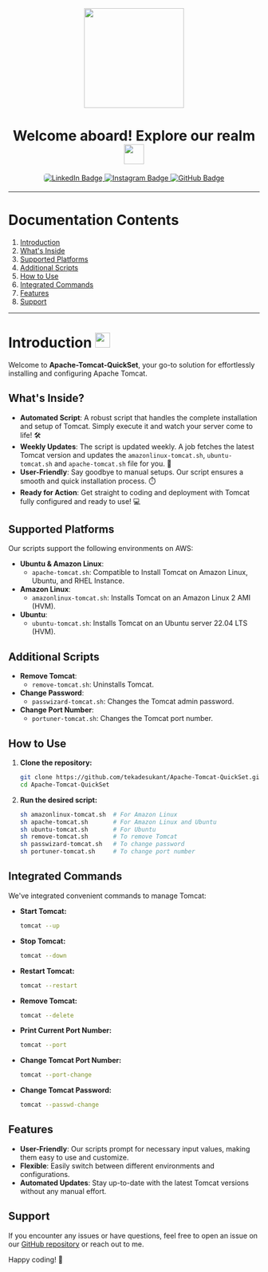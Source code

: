 
<div align="center">
  <img src="https://i.giphy.com/media/v1.Y2lkPTc5MGI3NjExYm5vaHRnaGpjbXl0M2V2ZGo4Y3E3ZDlua2tmaDZidHVyNTdyazY0NiZlcD12MV9pbnRlcm5hbF9naWZfYnlfaWQmY3Q9cw/KzJkzjggfGN5Py6nkT/giphy.gif" width="200"/>
</div>

<h1 align="center">
  <span class="bold">Welcome aboard! Explore our realm</span>
  <img src="https://media.giphy.com/media/WUlplcMpOCEmTGBtBW/giphy.gif" width="40px"/>
</h1>

<div id="badges" align="center">
  <a href="https://www.linkedin.com/in/tekade-sukant-3343bb252">
    <img src="https://img.shields.io/badge/LinkedIn-0A66C2?style=for-the-badge&logo=linkedin&logoColor=white" alt="LinkedIn Badge" style="border-radius: 5px;"/>
  </a>
  <a href="https://www.instagram.com/muschifresser/" target="_blank">
    <img src="https://img.shields.io/badge/Instagram-AA336A?style=for-the-badge&logo=instagram&logoColor=white" alt="Instagram Badge" style="margin-bottom: 5px;" />
  </a>
  <a href="https://github.com/tekadesukant">
    <img src="https://img.shields.io/badge/GitHub-purple?style=for-the-badge&logo=github&logoColor=white" alt="GitHub Badge"/>
  </a>
</div>

---

# Documentation Contents

1. [Introduction](#introduction)
2. [What's Inside](#whats-inside)
3. [Supported Platforms](#supported-platforms)
4. [Additional Scripts](#additional-scripts)
5. [How to Use](#how-to-use)
6. [Integrated Commands](#integrated-commands)
7. [Features](#features)
8. [Support](#support)

---

# Introduction <img src="https://media.giphy.com/media/WUlplcMpOCEmTGBtBW/giphy.gif" width="30">

Welcome to **Apache-Tomcat-QuickSet**, your go-to solution for effortlessly installing and configuring Apache Tomcat. 

## What's Inside?

- **Automated Script**: A robust script that handles the complete installation and setup of Tomcat. Simply execute it and watch your server come to life! 🛠️
- **Weekly Updates**: The script is updated weekly. A job fetches the latest Tomcat version and updates the `amazonlinux-tomcat.sh`, `ubuntu-tomcat.sh` and `apache-tomcat.sh` file for you. 🌟
- **User-Friendly**: Say goodbye to manual setups. Our script ensures a smooth and quick installation process. ⏱️
- **Ready for Action**: Get straight to coding and deployment with Tomcat fully configured and ready to use! 💻

## Supported Platforms

Our scripts support the following environments on AWS:

- **Ubuntu & Amazon Linux**:
  - `apache-tomcat.sh`: Compatible to Install Tomcat on Amazon Linux, Ubuntu, and RHEL Instance.
- **Amazon Linux**:
  - `amazonlinux-tomcat.sh`: Installs Tomcat on an Amazon Linux 2 AMI (HVM).
- **Ubuntu**:
  - `ubuntu-tomcat.sh`: Installs Tomcat on an Ubuntu server 22.04 LTS (HVM).


## Additional Scripts

- **Remove Tomcat**:
  - `remove-tomcat.sh`: Uninstalls Tomcat.
- **Change Password**:
  - `passwizard-tomcat.sh`: Changes the Tomcat admin password.
- **Change Port Number**:
  - `portuner-tomcat.sh`: Changes the Tomcat port number.

## How to Use

1. **Clone the repository:**
   ```bash
   git clone https://github.com/tekadesukant/Apache-Tomcat-QuickSet.git
   cd Apache-Tomcat-QuickSet
   ```

2. **Run the desired script:**
   ```bash
   sh amazonlinux-tomcat.sh  # For Amazon Linux
   sh apache-tomcat.sh       # For Amazon Linux and Ubuntu
   sh ubuntu-tomcat.sh       # For Ubuntu
   sh remove-tomcat.sh       # To remove Tomcat
   sh passwizard-tomcat.sh   # To change password
   sh portuner-tomcat.sh     # To change port number
   ```

## Integrated Commands

We've integrated convenient commands to manage Tomcat:

- **Start Tomcat:**
  ```bash
  tomcat --up
  ```

- **Stop Tomcat:**
  ```bash
  tomcat --down
  ```

- **Restart Tomcat:**
  ```bash
  tomcat --restart
  ```

- **Remove Tomcat:**
  ```bash
  tomcat --delete
  ```

- **Print Current Port Number:**
  ```bash
  tomcat --port
  ```
  
- **Change Tomcat Port Number:**
  ```bash
  tomcat --port-change
  ```

- **Change Tomcat Password:**
  ```bash
  tomcat --passwd-change
  ```
  
## Features

- **User-Friendly**: Our scripts prompt for necessary input values, making them easy to use and customize.
- **Flexible**: Easily switch between different environments and configurations.
- **Automated Updates**: Stay up-to-date with the latest Tomcat versions without any manual effort.

## Support

If you encounter any issues or have questions, feel free to open an issue on our [GitHub repository](https://github.com/tekadesukant/Apache-Tomcat-QuickSet/issues) or reach out to me.

Happy coding! 🚀
